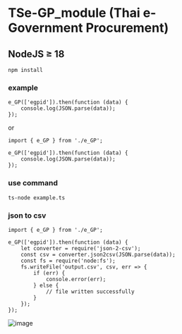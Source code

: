 # TSe-GP_module (Thai e-Government Procurement)
## NodeJS ≥ 18
```
npm install
```
### example
```
e_GP(['egpid']).then(function (data) {
    console.log(JSON.parse(data));
});
```
or
```
import { e_GP } from './e_GP';

e_GP(['egpid']).then(function (data) {
    console.log(JSON.parse(data));
});
```

### use command
```
ts-node example.ts
```

### json to csv
```
import { e_GP } from './e_GP';

e_GP(['egpid']).then(function (data) {
    let converter = require('json-2-csv');
    const csv = converter.json2csv(JSON.parse(data));
    const fs = require('node:fs');
    fs.writeFile('output.csv', csv, err => {
        if (err) {
            console.error(err);
        } else {
            // file written successfully
        }
    });
});
```

![image](https://github.com/user-attachments/assets/cd9987d5-ada6-4e88-a375-a6e8cd147b33)
